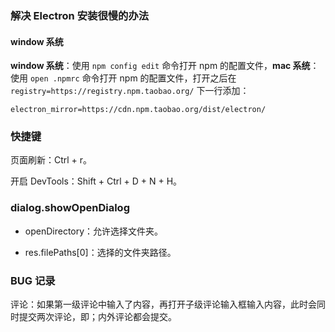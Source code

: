 ### 解决 Electron 安装很慢的办法

#### window 系统

**window 系统**：使用 `npm config edit` 命令打开 npm 的配置文件，**mac 系统**：使用 `open .npmrc` 命令打开 npm 的配置文件，打开之后在 `registry=https://registry.npm.taobao.org/` 下一行添加：

```
electron_mirror=https://cdn.npm.taobao.org/dist/electron/
```

### 快捷键

页面刷新：Ctrl + r。

开启 DevTools：Shift + Ctrl + D + N + H。

### dialog.showOpenDialog

- openDirectory：允许选择文件夹。

- res.filePaths[0]：选择的文件夹路径。

### BUG 记录

评论：如果第一级评论中输入了内容，再打开子级评论输入框输入内容，此时会同时提交两次评论，即；内外评论都会提交。
